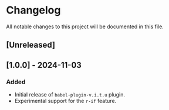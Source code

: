# Changelog

All notable changes to this project will be documented in this file.

## [Unreleased]

## [1.0.0] - 2024-11-03

### Added

- Initial release of `babel-plugin-v.i.t.u` plugin.
- Experimental support for the `r-if` feature.
